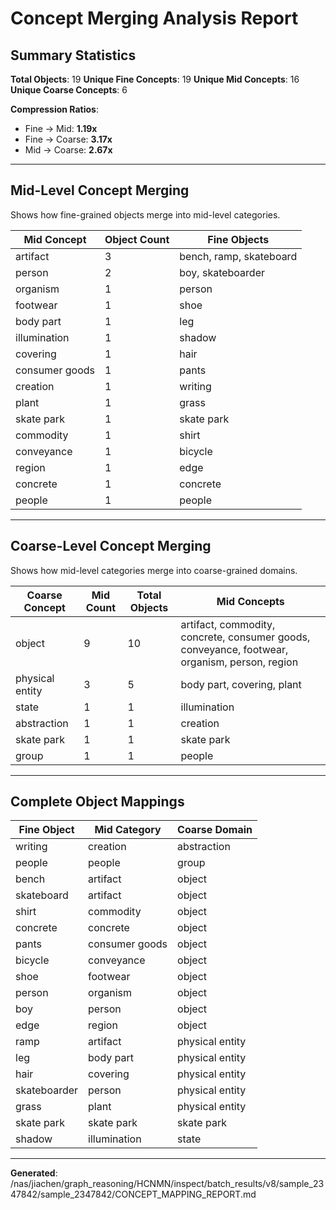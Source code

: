 # Concept Merging Analysis Report

## Summary Statistics

**Total Objects**: 19
**Unique Fine Concepts**: 19
**Unique Mid Concepts**: 16
**Unique Coarse Concepts**: 6

**Compression Ratios**:
- Fine → Mid: **1.19x**
- Fine → Coarse: **3.17x**
- Mid → Coarse: **2.67x**

---

## Mid-Level Concept Merging

Shows how fine-grained objects merge into mid-level categories.

| Mid Concept | Object Count | Fine Objects |
|-------------|--------------|-------------|
| artifact | 3 | bench, ramp, skateboard |
| person | 2 | boy, skateboarder |
| organism | 1 | person |
| footwear | 1 | shoe |
| body part | 1 | leg |
| illumination | 1 | shadow |
| covering | 1 | hair |
| consumer goods | 1 | pants |
| creation | 1 | writing |
| plant | 1 | grass |
| skate park | 1 | skate park |
| commodity | 1 | shirt |
| conveyance | 1 | bicycle |
| region | 1 | edge |
| concrete | 1 | concrete |
| people | 1 | people |

---

## Coarse-Level Concept Merging

Shows how mid-level categories merge into coarse-grained domains.

| Coarse Concept | Mid Count | Total Objects | Mid Concepts |
|----------------|-----------|---------------|-------------|
| object | 9 | 10 | artifact, commodity, concrete, consumer goods, conveyance, footwear, organism, person, region |
| physical entity | 3 | 5 | body part, covering, plant |
| state | 1 | 1 | illumination |
| abstraction | 1 | 1 | creation |
| skate park | 1 | 1 | skate park |
| group | 1 | 1 | people |

---

## Complete Object Mappings

| Fine Object | Mid Category | Coarse Domain |
|-------------|--------------|---------------|
| writing | creation | abstraction |
| people | people | group |
| bench | artifact | object |
| skateboard | artifact | object |
| shirt | commodity | object |
| concrete | concrete | object |
| pants | consumer goods | object |
| bicycle | conveyance | object |
| shoe | footwear | object |
| person | organism | object |
| boy | person | object |
| edge | region | object |
| ramp | artifact | physical entity |
| leg | body part | physical entity |
| hair | covering | physical entity |
| skateboarder | person | physical entity |
| grass | plant | physical entity |
| skate park | skate park | skate park |
| shadow | illumination | state |

---

**Generated**: /nas/jiachen/graph_reasoning/HCNMN/inspect/batch_results/v8/sample_2347842/sample_2347842/CONCEPT_MAPPING_REPORT.md
